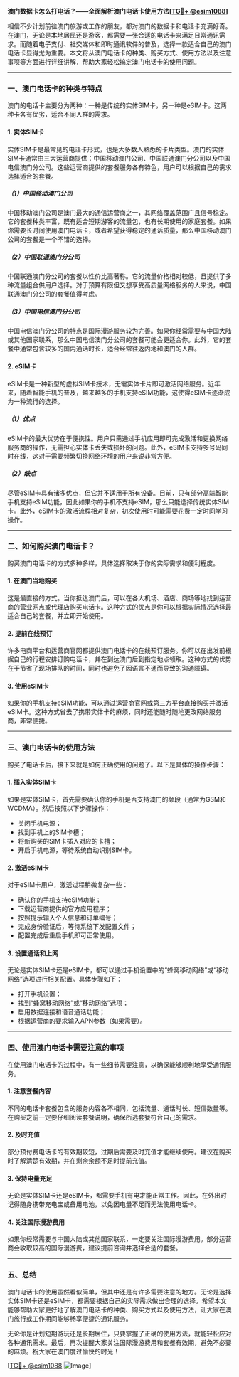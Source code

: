**澳门数据卡怎么打电话？——全面解析澳门电话卡使用方法[[TG💪+ @esim1088](https://t.me/s/esim1088)]**

相信不少计划前往澳门旅游或工作的朋友，都对澳门的数据卡和电话卡充满好奇。在澳门，无论是本地居民还是游客，都需要一张合适的电话卡来满足日常通讯需求。而随着电子支付、社交媒体和即时通讯软件的普及，选择一款适合自己的澳门电话卡显得尤为重要。本文将从澳门电话卡的种类、购买方式、使用方法以及注意事项等方面进行详细讲解，帮助大家轻松搞定澳门电话卡的使用问题。

---

### **一、澳门电话卡的种类与特点**

澳门的电话卡主要分为两种：一种是传统的实体SIM卡，另一种是eSIM卡。这两种卡各有优劣，适合不同人群的需求。

#### **1. 实体SIM卡**
实体SIM卡是最常见的电话卡形式，也是大多数人熟悉的卡片类型。澳门的实体SIM卡通常由三大运营商提供：中国移动澳门公司、中国联通澳门分公司以及中国电信澳门分公司。这些运营商提供的套餐服务各有特色，用户可以根据自己的需求选择适合的套餐。

##### **（1）中国移动澳门公司**
中国移动澳门公司是澳门最大的通信运营商之一，其网络覆盖范围广且信号稳定。它的套餐种类丰富，既有适合短期游客的流量包，也有长期使用的家庭套餐。如果你需要长时间使用澳门电话卡，或者希望获得稳定的通话质量，那么中国移动澳门公司的套餐是一个不错的选择。

##### **（2）中国联通澳门分公司**
中国联通澳门分公司的套餐以性价比高著称。它的流量价格相对较低，且提供了多种流量组合供用户选择。对于预算有限但又想享受高质量网络服务的人来说，中国联通澳门分公司的套餐值得考虑。

##### **（3）中国电信澳门分公司**
中国电信澳门分公司的特点是国际漫游服务较为完善。如果你经常需要与中国大陆或其他国家联系，那么中国电信澳门分公司的套餐可能会更适合你。此外，它的套餐中通常包含较多的国内通话时长，适合经常往返内地和澳门的人群。

#### **2. eSIM卡**
eSIM卡是一种新型的虚拟SIM卡技术，无需实体卡片即可激活网络服务。近年来，随着智能手机的普及，越来越多的手机支持eSIM功能，这使得eSIM卡逐渐成为一种流行的选择。

##### **（1）优点**
eSIM卡的最大优势在于便携性。用户只需通过手机应用即可完成激活和更换网络服务商的操作，无需担心实体卡丢失或损坏的问题。此外，eSIM卡支持多号码同时在线，这对于需要频繁切换网络环境的用户来说非常方便。

##### **（2）缺点**
尽管eSIM卡具有诸多优点，但它并不适用于所有设备。目前，只有部分高端智能手机支持eSIM功能，因此如果你的手机不支持eSIM，那么只能选择传统实体SIM卡。此外，eSIM卡的激活流程相对复杂，初次使用时可能需要花费一定时间学习操作。

---

### **二、如何购买澳门电话卡？**

购买澳门电话卡的方式多种多样，具体选择取决于你的实际需求和便利程度。

#### **1. 在澳门当地购买**
这是最直接的方式。当你抵达澳门后，可以在各大机场、酒店、商场等地找到运营商的营业网点或代理店购买电话卡。这种方式的优点是你可以根据实际情况选择最适合自己的套餐，并立即开始使用。

#### **2. 提前在线预订**
许多电商平台和运营商官网都提供澳门电话卡的在线预订服务。你可以在出发前根据自己的行程安排订购电话卡，并在到达澳门后到指定地点领取。这种方式的优势在于节省了现场排队的时间，同时也避免了因语言不通而导致的沟通障碍。

#### **3. 使用eSIM卡**
如果你的手机支持eSIM功能，可以通过运营商官网或第三方平台直接购买并激活eSIM卡。这种方式省去了携带实体卡的麻烦，同时还能随时随地更改网络服务商，非常便捷。

---

### **三、澳门电话卡的使用方法**

购买了电话卡后，接下来就是如何正确使用的问题了。以下是具体的操作步骤：

#### **1. 插入实体SIM卡**
如果是实体SIM卡，首先需要确认你的手机是否支持澳门的频段（通常为GSM和WCDMA）。然后按照以下步骤操作：
- 关闭手机电源；
- 找到手机上的SIM卡槽；
- 将新购买的SIM卡插入对应的卡槽；
- 开启手机电源，等待系统自动识别SIM卡。

#### **2. 激活eSIM卡**
对于eSIM卡用户，激活过程稍微复杂一些：
- 确认你的手机支持eSIM功能；
- 下载运营商提供的官方应用程序；
- 按照提示输入个人信息和订单编号；
- 完成身份验证后，等待系统下发配置文件；
- 配置完成后重启手机即可正常使用。

#### **3. 设置通话和上网**
无论是实体SIM卡还是eSIM卡，都可以通过手机设置中的“蜂窝移动网络”或“移动网络”选项进行相关配置。具体步骤如下：
- 打开手机设置；
- 找到“蜂窝移动网络”或“移动网络”选项；
- 启用数据连接和语音通话功能；
- 根据运营商的要求输入APN参数（如果需要）。

---

### **四、使用澳门电话卡需要注意的事项**

在使用澳门电话卡的过程中，有一些细节需要注意，以确保能够顺利地享受通讯服务。

#### **1. 注意套餐内容**
不同的电话卡套餐包含的服务内容各不相同，包括流量、通话时长、短信数量等。在购买之前一定要仔细阅读套餐说明，确保所选套餐符合自己的需求。

#### **2. 及时充值**
部分预付费电话卡的有效期较短，过期后需要及时充值才能继续使用。建议在购买时了解清楚有效期，并在剩余余额不足时提前充值。

#### **3. 保持电量充足**
无论是实体SIM卡还是eSIM卡，都需要手机有电才能正常工作。因此，在外出时记得随身携带充电宝或备用电池，以免因电量不足而无法使用电话卡。

#### **4. 关注国际漫游费用**
如果你经常需要与中国大陆或其他国家联系，一定要关注国际漫游费用。部分运营商会收取较高的国际漫游费，建议提前咨询并选择合适的套餐。

---

### **五、总结**

澳门电话卡的使用虽然看似简单，但其中还是有许多需要注意的地方。无论是选择实体SIM卡还是eSIM卡，都需要根据自己的实际需求做出合理的选择。希望本文能够帮助大家更好地了解澳门电话卡的种类、购买方式以及使用方法，让大家在澳门旅行或工作期间能够畅享便捷的通讯服务。

无论你是计划短期游玩还是长期居住，只要掌握了正确的使用方法，就能轻松应对各种通讯需求。最后，再次提醒大家关注国际漫游费用和套餐有效期，避免不必要的麻烦。祝大家在澳门度过愉快的时光！

[[TG💪+ @esim1088](https://t.me/s/esim1088) ![Image](https://i.postimg.cc/4NQfJmqS/Snipaste-2025-05-13-00-14-12.png)]